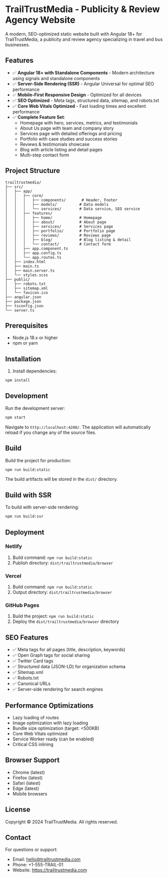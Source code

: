 # TrailTrustMedia - Publicity & Review Agency Website

A modern, SEO-optimized static website built with Angular 18+ for TrailTrustMedia, a publicity and review agency specializing in travel and bus businesses.

## Features

- ✅ **Angular 18+ with Standalone Components** - Modern architecture using signals and standalone components
- ✅ **Server-Side Rendering (SSR)** - Angular Universal for optimal SEO performance
- ✅ **Mobile-First Responsive Design** - Optimized for all devices
- ✅ **SEO Optimized** - Meta tags, structured data, sitemap, and robots.txt
- ✅ **Core Web Vitals Optimized** - Fast loading times and excellent performance
- ✅ **Complete Feature Set**:
  - Homepage with hero, services, metrics, and testimonials
  - About Us page with team and company story
  - Services page with detailed offerings and pricing
  - Portfolio with case studies and success stories
  - Reviews & testimonials showcase
  - Blog with article listing and detail pages
  - Multi-step contact form

## Project Structure

```
trailtrustmedia/
├── src/
│   ├── app/
│   │   ├── core/
│   │   │   ├── components/       # Header, Footer
│   │   │   ├── models/          # Data models
│   │   │   └── services/        # Data service, SEO service
│   │   ├── features/
│   │   │   ├── home/            # Homepage
│   │   │   ├── about/           # About page
│   │   │   ├── services/        # Services page
│   │   │   ├── portfolio/       # Portfolio page
│   │   │   ├── reviews/         # Reviews page
│   │   │   ├── blog/            # Blog listing & detail
│   │   │   └── contact/         # Contact form
│   │   ├── app.component.ts
│   │   ├── app.config.ts
│   │   └── app.routes.ts
│   ├── index.html
│   ├── main.ts
│   ├── main.server.ts
│   └── styles.scss
├── public/
│   ├── robots.txt
│   ├── sitemap.xml
│   └── favicon.ico
├── angular.json
├── package.json
├── tsconfig.json
└── server.ts
```

## Prerequisites

- Node.js 18.x or higher
- npm or yarn

## Installation

1. Install dependencies:
```bash
npm install
```

## Development

Run the development server:
```bash
npm start
```

Navigate to `http://localhost:4200/`. The application will automatically reload if you change any of the source files.

## Build

Build the project for production:
```bash
npm run build:static
```

The build artifacts will be stored in the `dist/` directory.

## Build with SSR

To build with server-side rendering:
```bash
npm run build:ssr
```

## Deployment

### Netlify

1. Build command: `npm run build:static`
2. Publish directory: `dist/trailtrustmedia/browser`

### Vercel

1. Build command: `npm run build:static`
2. Output directory: `dist/trailtrustmedia/browser`

### GitHub Pages

1. Build the project: `npm run build:static`
2. Deploy the `dist/trailtrustmedia/browser` directory

## SEO Features

- ✅ Meta tags for all pages (title, description, keywords)
- ✅ Open Graph tags for social sharing
- ✅ Twitter Card tags
- ✅ Structured data (JSON-LD) for organization schema
- ✅ Sitemap.xml
- ✅ Robots.txt
- ✅ Canonical URLs
- ✅ Server-side rendering for search engines

## Performance Optimizations

- Lazy loading of routes
- Image optimization with lazy loading
- Bundle size optimization (target: <500KB)
- Core Web Vitals optimized
- Service Worker ready (can be enabled)
- Critical CSS inlining

## Browser Support

- Chrome (latest)
- Firefox (latest)
- Safari (latest)
- Edge (latest)
- Mobile browsers

## License

Copyright © 2024 TrailTrustMedia. All rights reserved.

## Contact

For questions or support:
- Email: hello@trailtrustmedia.com
- Phone: +1-555-TRAIL-01
- Website: https://trailtrustmedia.com



